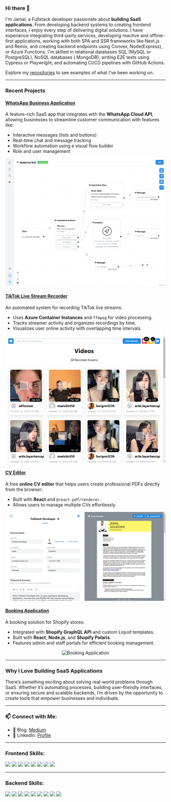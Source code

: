 ### Hi there 👋

I'm Jamal, a Fullstack developer passionate about **building SaaS applications**. From developing backend systems to creating frontend interfaces, I enjoy every step of delivering digital solutions.  I have experience integrating third-party services, developing reactive and offline-first applications, working with both SPA and SSR frameworks like Next.js and Remix, and creating backend endpoints using Convex, Node(Express), or Azure Functions. I'm skilled in relational databases SQL (MySQL or PostgreSQL), NoSQL databases ( MongoDB), writing E2E tests using Cypress or Playwright, and automating CI/CD pipelines with GitHub Actions.

Explore my [repositories](https://github.com/jamalsoueidan?tab=repositories) to see examples of what I’ve been working on.

---

### Recent Projects

#### [WhatsApp Business Application](https://github.com/jamalsoueidan/convex-whatsapp-superchat)
A feature-rich SaaS app that integrates with the **WhatsApp Cloud API**, allowing businesses to streamline customer communication with features like:
- Interactive messages (lists and buttons)
- Real-time chat and message tracking
- Workflow automation using a visual flow builder
- Role and user management

<p align="center">
  <img src="https://github.com/jamalsoueidan/mongodb-realm-whatsapp-superchat/blob/main/screenshots/bot.png?raw=true" width="600" alt="WhatsApp Business App Dashboard" />
</p>

#### [TikTok Live Stream Recorder](https://github.com/jamalsoueidan/tiktok-stream-recorder)
An automated system for recording TikTok live streams:
- Uses **Azure Container Instances** and `ffmpeg` for video processing.
- Tracks streamer activity and organizes recordings by time.
- Visualizes user online activity with overlapping time intervals.

<p align="center">
  <img src="https://github.com/jamalsoueidan/tiktok-stream-recording/blob/main/screenshots/videos.png?raw=true" width="600" alt="TikTok Live Stream Recorder Dashboard" />
</p>

#### [CV Editor](https://github.com/jamalsoueidan/cv-editor)
A free **online CV editor** that helps users create professional PDFs directly from the browser:
- Built with **React** and `@react-pdf/renderer`.
- Allows users to manage multiple CVs effortlessly.

<p align="center">
  <img src="https://github.com/jamalsoueidan/cv-editor/blob/main/screenshots/new-cv-editor.png?raw=true" width="600" alt="CV Editor Interface" />
</p>

#### [Booking Application](https://github.com/jamalsoueidan/booking-shopify-external-app)
A booking solution for Shopify stores:
- Integrated with **Shopify GraphQL API** and custom Liquid templates.
- Built with **React**, **Node.js**, and **Shopify Polaris**.
- Features admin and staff portals for efficient booking management.

<p align="center">
  <img src="https://github.com/jamalsoueidan/booking-shopify-external-app/blob/main/screens/bookings.png?raw=true" width="600" alt="Booking Application" />
</p>

---

### Why I Love Building SaaS Applications

There’s something exciting about solving real-world problems through SaaS. Whether it’s automating processes, building user-friendly interfaces, or ensuring secure and scalable backends, I’m driven by the opportunity to create tools that empower businesses and individuals.

---

### 📫 Connect with Me:

- 💬 Blog: [Medium](https://medium.com/@jamalsoueidan)
- 🔗 LinkedIn: [Profile](https://www.linkedin.com/in/jamalsoueidan)

---

### Frontend Skills:

<p>
<img src="https://img.shields.io/badge/JavaScript-323330?style=for-the-badge&logo=javascript&logoColor=F7DF1E" />
<img src="https://img.shields.io/badge/React-20232A?style=for-the-badge&logo=react&logoColor=61DAFB" />
<img src="https://img.shields.io/badge/TypeScript-007ACC?style=for-the-badge&logo=typescript&logoColor=white" />
<img src="https://img.shields.io/badge/Next.js-000000?style=for-the-badge&logo=next.js&logoColor=white" />
<img src="https://img.shields.io/badge/Jest-C21325?style=for-the-badge&logo=jest&logoColor=white" />
<img src="https://img.shields.io/badge/Cypress-17202C?style=for-the-badge&logo=cypress&logoColor=white" />
<img src="https://img.shields.io/badge/Storybook-FF4785?style=for-the-badge&logo=storybook&logoColor=white" />
<img src="https://img.shields.io/badge/Tailwind_CSS-38B2AC?style=for-the-badge&logo=tailwind-css&logoColor=white" />
</p>

---

### Backend Skills:

<p>
<img src="https://img.shields.io/badge/Node.js-43853D?style=for-the-badge&logo=node.js&logoColor=white" />
<img src="https://img.shields.io/badge/Express.js-404D59?style=for-the-badge" />
<img src="https://img.shields.io/badge/GraphQL-E10098?style=for-the-badge&logo=graphql&logoColor=white" />
<img src="https://img.shields.io/badge/MongoDB-4EA94B?style=for-the-badge&logo=mongodb&logoColor=white" />
<img src="https://img.shields.io/badge/Azure-0078D4?style=for-the-badge&logo=microsoft-azure&logoColor=white" />
<img src="https://img.shields.io/badge/REST_API-000000?style=for-the-badge&logo=rest&logoColor=white" />
<img src="https://img.shields.io/badge/Docker-2496ED?style=for-the-badge&logo=docker&logoColor=white" />
<img src="https://img.shields.io/badge/OpenAPI-6BA539?style=for-the-badge&logo=openapi-initiative&logoColor=white" />
<img src="https://img.shields.io/badge/ffmpeg-007ACC?style=for-the-badge&logo=ffmpeg&logoColor=white" />
</p>
